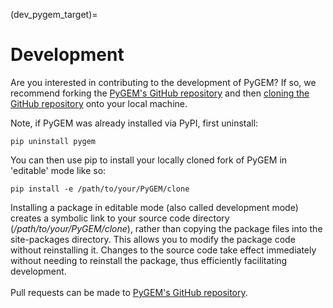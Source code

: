 (dev_pygem_target)=
# Development
Are you interested in contributing to the development of PyGEM? If so, we recommend forking the [PyGEM's GitHub repository](https://github.com/PyGEM-Community/PyGEM) and then [cloning the GitHub repository](https://docs.github.com/en/repositories/creating-and-managing-repositories/cloning-a-repository) onto your local machine.

Note, if PyGEM was already installed via PyPI, first uninstall:
```
pip uninstall pygem
````

You can then use pip to install your locally cloned fork of PyGEM in 'editable' mode like so:
```
pip install -e /path/to/your/PyGEM/clone
```

Installing a package in editable mode (also called development mode) creates a symbolic link to your source code directory (*/path/to/your/PyGEM/clone*), rather than copying the package files into the site-packages directory. This allows you to modify the package code without reinstalling it. Changes to the source code take effect immediately without needing to reinstall the package, thus efficiently facilitating development.<br><br>
Pull requests can  be made to [PyGEM's GitHub repository](https://github.com/PyGEM-Community/PyGEM).
